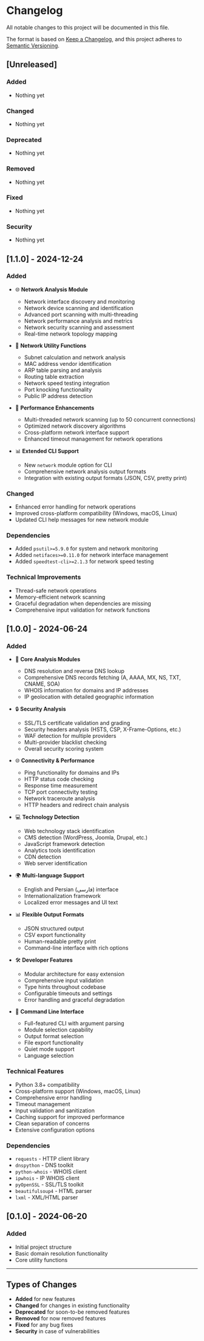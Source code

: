 # Changelog

All notable changes to this project will be documented in this file.

The format is based on [Keep a Changelog](https://keepachangelog.com/en/1.0.0/),
and this project adheres to [Semantic Versioning](https://semver.org/spec/v2.0.0.html).

## [Unreleased]

### Added
- Nothing yet

### Changed
- Nothing yet

### Deprecated
- Nothing yet

### Removed
- Nothing yet

### Fixed
- Nothing yet

### Security
- Nothing yet

## [1.1.0] - 2024-12-24

### Added
- 🌐 **Network Analysis Module**
  - Network interface discovery and monitoring
  - Network device scanning and identification
  - Advanced port scanning with multi-threading
  - Network performance analysis and metrics
  - Network security scanning and assessment
  - Real-time network topology mapping

- 🔧 **Network Utility Functions**
  - Subnet calculation and network analysis
  - MAC address vendor identification
  - ARP table parsing and analysis
  - Routing table extraction
  - Network speed testing integration
  - Port knocking functionality
  - Public IP address detection

- 🚀 **Performance Enhancements**
  - Multi-threaded network scanning (up to 50 concurrent connections)
  - Optimized network discovery algorithms
  - Cross-platform network interface support
  - Enhanced timeout management for network operations

- 📊 **Extended CLI Support**
  - New `network` module option for CLI
  - Comprehensive network analysis output formats
  - Integration with existing output formats (JSON, CSV, pretty print)

### Changed
- Enhanced error handling for network operations
- Improved cross-platform compatibility (Windows, macOS, Linux)
- Updated CLI help messages for new network module

### Dependencies
- Added `psutil>=5.9.0` for system and network monitoring
- Added `netifaces>=0.11.0` for network interface management
- Added `speedtest-cli>=2.1.3` for network speed testing

### Technical Improvements
- Thread-safe network operations
- Memory-efficient network scanning
- Graceful degradation when dependencies are missing
- Comprehensive input validation for network functions

## [1.0.0] - 2024-06-24

### Added
- 🎯 **Core Analysis Modules**
  - DNS resolution and reverse DNS lookup
  - Comprehensive DNS records fetching (A, AAAA, MX, NS, TXT, CNAME, SOA)
  - WHOIS information for domains and IP addresses
  - IP geolocation with detailed geographic information

- 🔒 **Security Analysis**
  - SSL/TLS certificate validation and grading
  - Security headers analysis (HSTS, CSP, X-Frame-Options, etc.)
  - WAF detection for multiple providers
  - Multi-provider blacklist checking
  - Overall security scoring system

- 🌐 **Connectivity & Performance**
  - Ping functionality for domains and IPs
  - HTTP status code checking
  - Response time measurement
  - TCP port connectivity testing
  - Network traceroute analysis
  - HTTP headers and redirect chain analysis

- 💻 **Technology Detection**
  - Web technology stack identification
  - CMS detection (WordPress, Joomla, Drupal, etc.)
  - JavaScript framework detection
  - Analytics tools identification
  - CDN detection
  - Web server identification

- 🌍 **Multi-language Support**
  - English and Persian (فارسی) interface
  - Internationalization framework
  - Localized error messages and UI text

- 📊 **Flexible Output Formats**
  - JSON structured output
  - CSV export functionality
  - Human-readable pretty print
  - Command-line interface with rich options

- 🛠️ **Developer Features**
  - Modular architecture for easy extension
  - Comprehensive input validation
  - Type hints throughout codebase
  - Configurable timeouts and settings
  - Error handling and graceful degradation

- 📱 **Command Line Interface**
  - Full-featured CLI with argument parsing
  - Module selection capability
  - Output format selection
  - File export functionality
  - Quiet mode support
  - Language selection

### Technical Features
- Python 3.8+ compatibility
- Cross-platform support (Windows, macOS, Linux)
- Comprehensive error handling
- Timeout management
- Input validation and sanitization
- Caching support for improved performance
- Clean separation of concerns
- Extensive configuration options

### Dependencies
- `requests` - HTTP client library
- `dnspython` - DNS toolkit
- `python-whois` - WHOIS client
- `ipwhois` - IP WHOIS client
- `pyOpenSSL` - SSL/TLS toolkit
- `beautifulsoup4` - HTML parser
- `lxml` - XML/HTML parser

## [0.1.0] - 2024-06-20

### Added
- Initial project structure
- Basic domain resolution functionality
- Core utility functions

---

## Types of Changes

- **Added** for new features
- **Changed** for changes in existing functionality
- **Deprecated** for soon-to-be removed features
- **Removed** for now removed features
- **Fixed** for any bug fixes
- **Security** in case of vulnerabilities 